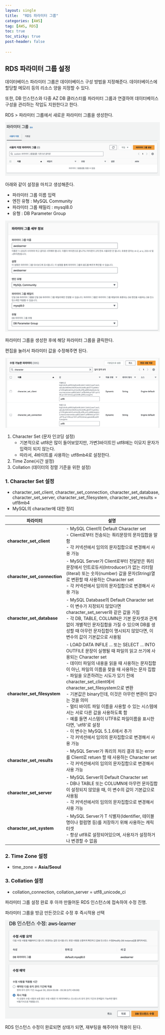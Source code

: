 ```yaml
---
layout: single
title:  "RDS 파라미터 그룹"
categories: [AWS]
tag: [AWS, RDS]
toc: true
toc_sticky: true
post-header: false

---
```


<head>
  <style>
    table.dataframe {
      white-space: normal;
      width: 100%;
      height: 240px;
      display: block;
      overflow: auto;
      font-family: Arial, sans-serif;
      font-size: 0.9rem;
      line-height: 20px;
      text-align: center;
      border: 0px !important;
    }

    table.dataframe th {
      text-align: center;
      font-weight: bold;
      padding: 0px;
    }

    table.dataframe td {
      text-align: center;
      padding: 8px;
    }

    table.dataframe tr:hover {
      background: #b8d1f3; 
    }
  </style>
</head>

## RDS 파라미터 그룹 설정

데이터베이스 파라미터 그룹은 데이터베이스 구성 방법을 지정해준다. 데이터베이스에 할당할 메모리 등의 리소스 양을 지정할 수 있다.

또한, DB 인스턴스와 다중 AZ DB 클러스터를 파라미터 그룹과 연결하여 데이터베이스 구성을 관리하는 작업도 지원한다고 한다.

RDS > 파라미터 그룹에서 새로운 파라미터 그룹을 생성한다.

![스크린샷 2024-08-26 오전 2.46.02.png](/assets/images/aws08/2.46.02.png)

아래와 같이 설정을 마치고 생성해준다.

- 파라미터 그룹 이름 입력
- 엔진 유형 : MySQL Community
- 파라미터 그룹 패밀리 : mysql8.0
- 유형 : DB Parameter Group

![스크린샷 2024-08-26 오전 2.51.27.png](/assets/images/aws08/2.51.27.png)

파라미터 그룹을 생성한 후에 해당 파라미터 그룹을 클릭한다.

편집을 눌러서 파라미터 값을 수정해주면 된다.

![스크린샷 2024-08-26 오전 2.54.49.png](/assets/images/aws08/2.54.49.png)

1. Character Set (문자 인코딩 설정)
    - 기본적으로 utf8은 많이 들어보았지만, 가변3바이트인 utf8에는 이모지 문자가 입력이 되지 않는다.
    - 따라서, 4바이트를 사용하는 utf8mb4로 설정한다.
2. Time Zone(시간 설정)
3. Collation (데이터의 정렬 기준을 위한 설정)

### 1. Character Set 설정

- character_set_client, character_set_connection, character_set_database, character_set_server, character_set_filesystem, character_set_results = utf8mb4
- MySQL의 character에 대한 정리


| 파라미터 | 설명 |
| ---| --- |
| **character_set_client** | - MySQL Client의 Default Character set <br> - Client로부터 전송되는 쿼리문장의 문자집합을 말함<br> - 각 커넥션에서 임의의 문자집합으로 변경해서 사용 가능 |
| **character_set_connection** | - MySQL Server가 Client로부터 전달받은 쿼리 문장에서 인트로듀서(Introducer)가 없는 리터럴(literal) 또는 숫자(number) 값을 문자(String)열로 변환할 때 사용하는 Character set <br> - 각 커넥션에서 임의의 문자집합으로 변경해서 사용 가능 |
| **character_set_database** | - MySQL Database의 Default Character set <br> - 이 변수가 지정되지 않았다면 character_set_server와 같은 값을 가짐 <br> - 각 DB, TABLE, COLUMN은 기본 문자셋과 관계없이 개별적인 문자집합을 가질 수 있으며 DB를 생성할 때 아무런 문자집합이 명시되지 않았다면, 이 변수의 값이 기본값으로 사용됨 |
| **character_set_filesystem** | - LOAD DATA INFILE ... 또는 SELECT ... INTO OUTFILE 문장이 실행될 때 파일의 읽고 쓰기에 사용되는 Character set <br> - 데이터 파일의 내용을 읽을 때 사용하는 문자집합이 아닌, 파일의 이름을 찾을 때 사용하는 문자 집합 <br> - 파일을 오픈하려는 시도가 있기 전에 character_set_client에서 character_set_filesystem으로 변환 <br> - 기본값은 binary인데, 이것은 아무런 변환이 없다는 것을 의미 <br> - 멀티 바이트 파일 이름을 사용할 수 있는 시스템에서는 서로 다른 값을 사용하도록 함 <br> - 예를 들면 시스템이 UTF8로 파일이름을 표시한다면, 'utf8'로 설정 <br> - 이 변수는 MySQL 5.1.6에서 추가 <br> - 각 커넥션에서 임의의 문자집합으로 변경해서 사용 가능 |
| **character_set_results** | - MySQL Server가 쿼리의 처리 결과 또는 error 를 Client로 retuen 할 때 사용하는 Character set <br> - 각 커넥션에서의 임의의 문자집합으로 변경해서 사용 가능 |
| **character_set_server** | - MySQL Server의 Default Character set <br> - DB나 TABLE 또는 COLUMN에 아무런 문자집합이 설정되지 않았을 때, 이 변수의 값이 기본값으로 사용됨 <br> - 각 커넥션에서의 임의의 문자집합으로 변경해서 사용 가능 |
| **character_set_system** | - MySQL Server가 T 식별자(Identifier, 테이블명이나 컬럼명 등)를 저장하기 위해 사용하는 캐릭터셋 <br> - 항상 utf8로 설정되어있으며, 사용자가 설정하거나 변경할 수 없음 |


### 2. Time Zone 설정

- time_zone = **Asia/Seoul**

### 3. Collation 설정

- collation_connection, collation_server = utf8_unicode_ci

파라미터 그룹 설정 완료 후 아까 만들어둔 RDS 인스턴스에 접속하여 수정 진행.

파라미터 그룹을 방금 만든것으로 수정 후 즉시적용 선택

![스크린샷 2024-08-26 오전 3.04.03.png](/assets/images/aws08/3.04.03.png)

RDS 인스턴스 수정이 완료되면 상태가 되면, 재부팅을 해주어야 적용이 된다.